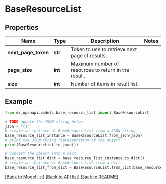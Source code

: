 # BaseResourceList


## Properties

Name | Type | Description | Notes
------------ | ------------- | ------------- | -------------
**next_page_token** | **str** | Token to use to retrieve next page of results. | 
**page_size** | **int** | Maximum number of resources to return in the result. | 
**size** | **int** | Number of items in result list. | 

## Example

```python
from mr_openapi.models.base_resource_list import BaseResourceList

# TODO update the JSON string below
json = "{}"
# create an instance of BaseResourceList from a JSON string
base_resource_list_instance = BaseResourceList.from_json(json)
# print the JSON string representation of the object
print(BaseResourceList.to_json())

# convert the object into a dict
base_resource_list_dict = base_resource_list_instance.to_dict()
# create an instance of BaseResourceList from a dict
base_resource_list_from_dict = BaseResourceList.from_dict(base_resource_list_dict)
```
[[Back to Model list]](../README.md#documentation-for-models) [[Back to API list]](../README.md#documentation-for-api-endpoints) [[Back to README]](../README.md)


